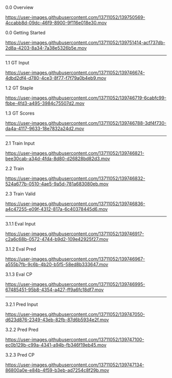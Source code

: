 0.0 Overview

https://user-images.githubusercontent.com/13711052/139750569-4ccabb8d-09dc-46f9-8900-9f116e018e30.mov

0.0 Getting Started

https://user-images.githubusercontent.com/13711052/139751414-acf737db-2d8a-4203-8a34-7a38e5326b5e.mov

---

1.1 GT Input

https://user-images.githubusercontent.com/13711052/139746674-4dbd2df4-d780-4ce3-8f77-f7f79a0b4eb9.mov

1.2 GT Staple

https://user-images.githubusercontent.com/13711052/139746719-6cabfc99-fbbe-4fd3-a495-3984c75507d2.mov

1.3 GT Scores

https://user-images.githubusercontent.com/13711052/139746788-3df4f730-da4a-4117-9633-18e7832a24d2.mov

---

2.1 Train Input

https://user-images.githubusercontent.com/13711052/139746821-bee30cab-a34d-4fda-8d80-d26828bd82d3.mov

2.2 Train

https://user-images.githubusercontent.com/13711052/139746832-524a677b-0510-4ae5-9a5d-781a683080eb.mov

2.3 Train Valid

https://user-images.githubusercontent.com/13711052/139746836-a4c47255-e09f-4312-817a-6c40378445d6.mov

---

3.1.1 Eval Input

https://user-images.githubusercontent.com/13711052/139746917-c2a6c68b-0572-4744-b9d2-109e42925f27.mov

3.1.2 Eval Pred

https://user-images.githubusercontent.com/13711052/139746967-a555b7fb-9c6b-4b20-b5f5-58ed8b333647.mov

3.1.3 Eval CP

https://user-images.githubusercontent.com/13711052/139746995-67485451-95b8-4354-a427-ff9a6fc18df7.mov

---

3.2.1 Pred Input

https://user-images.githubusercontent.com/13711052/139747050-d623d876-2349-43eb-82fb-87d6b5934e2f.mov

3.2.2 Pred Pred

https://user-images.githubusercontent.com/13711052/139747100-ec0b129b-c99a-4341-a94b-fb346f19eb45.mov

3.2.3 Pred CP

https://user-images.githubusercontent.com/13711052/139747134-86800a0e-e84b-4f59-b3eb-ad7254c8f29b.mov
